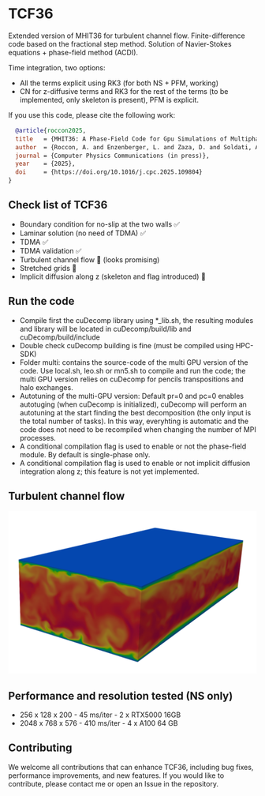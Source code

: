 # TCF36

Extended version of MHIT36 for turbulent channel flow.
Finite-difference code based on the fractional step method.
Solution of Navier-Stokes equations + phase-field method (ACDI).

Time integration, two options:
- All the terms explicit using RK3 (for both NS + PFM, working)
- CN for z-diffusive terms and RK3 for the rest of the terms (to be implemented, only skeleton is present), PFM is explicit.


If you use this code, please cite the following work: 
```bibtex
  @article{roccon2025,
  title   = {MHIT36: A Phase-Field Code for Gpu Simulations of Multiphase Homogeneous Isotropic Turbulence},
  author  = {Roccon, A. and Enzenberger, L. and Zaza, D. and Soldati, A.},
  journal = {Computer Physics Communications (in press)},
  year    = {2025},
  doi     = {https://doi.org/10.1016/j.cpc.2025.109804}
}
```


## Check list of TCF36
- Boundary condition for no-slip at the two walls ✅
- Laminar solution (no need of TDMA) ✅
- TDMA ✅
- TDMA validation ✅ 
- Turbulent channel flow 🚧 (looks promising)
- Stretched grids 🚧
- Implicit diffusion along z (skeleton and flag introduced) 🚧

## Run the code

- Compile first the cuDecomp library using *_lib.sh, the resulting modules and library will be located in cuDecomp/build/lib and cuDecomp/build/include
- Double check cuDecomp building is fine (must be compiled using HPC-SDK)
- Folder multi: contains the source-code of the multi GPU version of the code. Use local.sh, leo.sh or mn5.sh to compile and run the code; the multi GPU version relies on cuDecomp for pencils transpositions and halo exchanges.
- Autotuning of the multi-GPU version: Default pr=0 and pc=0 enables autotuging (when cuDecomp is initialized), cuDecomp will perform an autotuning at the start finding the best decomposition (the only input is the total number of tasks). In this way, everyhting is automatic and the code does not need to be recompiled when changing the number of MPI processes.
- A conditional compilation flag is used to enable or not the phase-field module. By default is single-phase only.
- A conditional compilation flag is used to enable or not implicit diffusion integration along z; this feature is not yet implemented.

## Turbulent channel flow 

![Test](val/tcf.png)

## Performance and resolution tested (NS only)

- 256 x 128 x 200 - 45 ms/iter - 2 x RTX5000 16GB 
- 2048 x 768 x 576 - 410 ms/iter - 4 x A100 64 GB 

## Contributing

We welcome all contributions that can enhance TCF36, including bug fixes, performance improvements, and new features. 
If you would like to contribute, please contact me or open an Issue in the repository.